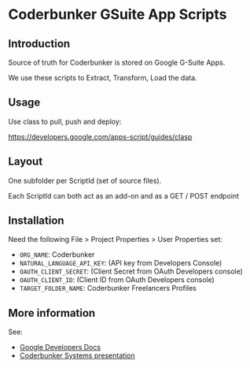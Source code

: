 # Coderbunker GSuite App Scripts

## Introduction

Source of truth for Coderbunker is stored on Google G-Suite Apps.

We use these scripts to Extract, Transform, Load the data.

## Usage

Use class to pull, push and deploy:

https://developers.google.com/apps-script/guides/clasp

## Layout

One subfolder per ScriptId (set of source files).

Each ScriptId can both act as an add-on and as a GET / POST endpoint

## Installation

Need the following File > Project Properties > User Properties set:

* ```ORG_NAME```: Coderbunker
* ```NATURAL_LANGUAGE_API_KEY```: (API key from Developers Console)
* ```OAUTH_CLIENT_SECRET```: (Client Secret from OAuth Developers console)
* ```OAUTH_CLIENT_ID```: (Client ID from OAuth Developers console)
* ```TARGET_FOLDER_NAME```: Coderbunker Freelancers Profiles

## More information

See:

* [Google Developers Docs](https://developers.google.com/apps-script/)
* [Coderbunker Systems presentation]( https://docs.google.com/presentation/d/1ldRkSu5u0jK5LqAaN8OMU6G81a24TUJBOtVZp-B5C9k/edit#slide=id.g336ffe7dfd_0_4)
